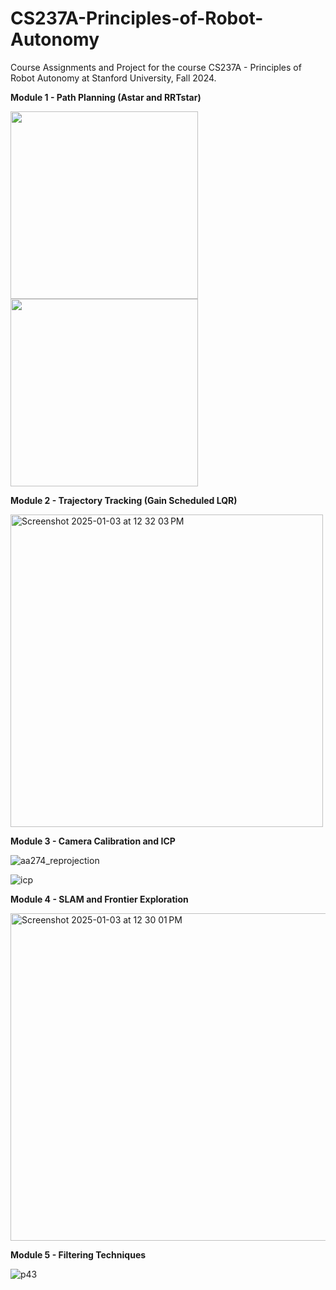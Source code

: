 # CS237A-Principles-of-Robot-Autonomy
Course Assignments and Project for the course CS237A - Principles of Robot Autonomy at Stanford University, Fall 2024.

**Module 1 - Path Planning (Astar and RRTstar)**

<img src="https://github.com/user-attachments/assets/4ce3a48b-375a-4c06-ba31-f26f9fc6ba8d" width="300px" />
<img src="https://github.com/user-attachments/assets/6ed576f9-9fab-45ef-b4e4-079e49e86cc8" width="300px" />


**Module 2 - Trajectory Tracking (Gain Scheduled LQR)**

<img width="500" alt="Screenshot 2025-01-03 at 12 32 03 PM" src="https://github.com/user-attachments/assets/b9daaff1-e301-4c93-9575-7adca40196a7" />



**Module 3 - Camera Calibration and ICP**

![aa274_reprojection](https://github.com/user-attachments/assets/9d747a20-e7fe-400e-9ff7-cba1c8b2e1ea)

![icp](https://github.com/user-attachments/assets/efd4ceda-90ed-4451-b20e-788d817f7af9)


**Module 4 - SLAM and Frontier Exploration**

<img width="524" alt="Screenshot 2025-01-03 at 12 30 01 PM" src="https://github.com/user-attachments/assets/ea9d47d3-0bfb-4573-8b0a-11d80c0c4835" />


**Module 5 - Filtering Techniques**

![p43](https://github.com/user-attachments/assets/f1c491af-accf-4b52-abf9-a4e293b6510e)

